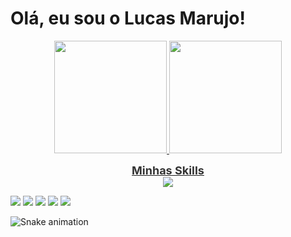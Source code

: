 # Olá, eu sou o Lucas Marujo! 

<div align="center">
  <a href="https://github.com/marvjo25">
  <img height="180em" src="https://github-readme-stats.vercel.app/api?username=lucasmarujo&show_icons=true&theme=blue-green&include_all_commits=true&count_private=true"/>
  <img height="180em" src="https://github-readme-stats.vercel.app/api/top-langs/?username=lucasmarujo&layout=compact&langs_count=7&theme=blue-green"/>
</div>
  
  <div style="display: inline_block">

<p align="center">
  <span style="font-weight: bold; font-size: 18px; color: #333;">Minhas Skills</span><br>
  <a href="https://skillicons.dev">
    <img src="https://skillicons.dev/icons?i=python,js,html,css,ts,react,tailwind" /><br>
  </a>
</p>
 
</div>
  
  <div> 
  <a href="https://www.youtube.com/channel/UCOyt_MqSL2uZUi5xQbe-tKw" target="_blank"><img src="https://img.shields.io/badge/YouTube-FF0000?style=for-the-badge&logo=youtube&logoColor=white" target="_blank"></a>
  <a href="https://www.instagram.com/lucas.marujo/" target="_blank"><img src="https://img.shields.io/badge/-Instagram-%23E4405F?style=for-the-badge&logo=instagram&logoColor=white" target="_blank"></a>
  <a href="https://discord.gg/dmNYZAfFbK" target="_blank"><img src="https://img.shields.io/badge/Discord-7289DA?style=for-the-badge&logo=discord&logoColor=white" target="_blank"></a> 
  <a href = "mailto:lucasmarujo5@gmail.com"><img src="https://img.shields.io/badge/-Gmail-%23333?style=for-the-badge&logo=gmail&logoColor=white" target="_blank"></a>
  <a href="https://www.linkedin.com/in/lucas-marujo-amadeu-5322a7219/" target="_blank"><img src="https://img.shields.io/badge/-LinkedIn-%230077B5?style=for-the-badge&logo=linkedin&logoColor=white" target="_blank"></a> 
  
  ![Snake animation](https://github.com/lucasmarujo/rafaballerini/blob/output/github-contribution-grid-snake.svg)
  </div>
